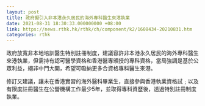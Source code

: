 ```yaml
---
layout: post
title: 政府擬引入非本港永久居民的海外專科醫生來港執業
date: 2021-08-31 18:30:33.000000000 +08:00
link: https://news.rthk.hk/rthk/ch/component/k2/1608434-20210831.htm
categories: rthk
---
```


政府放寬非本地培訓醫生特別註冊制度，建議容許非本港永久居民的海外專科醫生來港執業，但需持有認可醫學資格和香港醫專頒授的專科資格，當局強調是基於公眾利益，絕非中門大開，希望可吸納更多合資格專科醫生來港。

修訂又建議，讓未在香港實習的海外醫科畢業生，直接參與香港執業資格試﹔以及有限度註冊醫生在公營機構工作最少5年，並取得專科資歷後，透過特別註冊制度執業。
